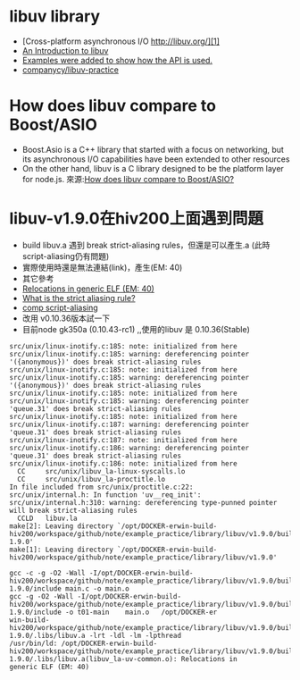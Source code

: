 libuv library
============================


* [Cross-platform asynchronous I/O http://libuv.org/][1]
* [An Introduction to libuv][3]
* [Examples were added to show how the API is used.][4]
* [companycy/libuv-practice][5]

How does libuv compare to Boost/ASIO
============
* Boost.Asio is a C++ library that started with a focus on networking, but its asynchronous I/O capabilities have been extended to other resources
* On the other hand, libuv is a C library designed to be the platform layer for node.js.
來源:[How does libuv compare to Boost/ASIO?][2]


libuv-v1.9.0在hiv200上面遇到問題
===================

- build libuv.a 遇到 break strict-aliasing rules，但還是可以產生.a (此時script-aliasing仍有問題)
- 實際使用時還是無法連結(link)，產生(EM: 40)
- 其它參考
 - [Relocations in generic ELF (EM: 40) ][6]
 - [What is the strict aliasing rule?][7]
 - [comp script-aliasing ][8]
- 改用 v0.10.36版本試一下
 - 目前node gk350a (0.10.43-rc1) ,,使用的libuv 是 0.10.36(Stable)

```
src/unix/linux-inotify.c:185: note: initialized from here
src/unix/linux-inotify.c:185: warning: dereferencing pointer '({anonymous})' does break strict-aliasing rules
src/unix/linux-inotify.c:185: note: initialized from here
src/unix/linux-inotify.c:185: warning: dereferencing pointer '({anonymous})' does break strict-aliasing rules
src/unix/linux-inotify.c:185: note: initialized from here
src/unix/linux-inotify.c:185: warning: dereferencing pointer 'queue.31' does break strict-aliasing rules
src/unix/linux-inotify.c:185: note: initialized from here
src/unix/linux-inotify.c:187: warning: dereferencing pointer 'queue.31' does break strict-aliasing rules
src/unix/linux-inotify.c:187: note: initialized from here
src/unix/linux-inotify.c:186: warning: dereferencing pointer 'queue.31' does break strict-aliasing rules
src/unix/linux-inotify.c:186: note: initialized from here
  CC     src/unix/libuv_la-linux-syscalls.lo
  CC     src/unix/libuv_la-proctitle.lo
In file included from src/unix/proctitle.c:22:
src/unix/internal.h: In function 'uv__req_init':
src/unix/internal.h:310: warning: dereferencing type-punned pointer will break strict-aliasing rules
  CCLD   libuv.la
make[2]: Leaving directory `/opt/DOCKER-erwin-build-hiv200/workspace/github/note/example_practice/library/libuv/v1.9.0/build_dir/hiv200/libuv-1.9.0'
make[1]: Leaving directory `/opt/DOCKER-erwin-build-hiv200/workspace/github/note/example_practice/library/libuv/v1.9.0'
```

```[hiv200](master-0629f4f)10h48m root@92c48df6ab70:[t01_helloworld]$ make
gcc -c -g -O2 -Wall -I/opt/DOCKER-erwin-build-hiv200/workspace/github/note/example_practice/library/libuv/v1.9.0/build_dir/hiv200/libuv-1.9.0/include main.c -o main.o
gcc -g -O2 -Wall -I/opt/DOCKER-erwin-build-hiv200/workspace/github/note/example_practice/library/libuv/v1.9.0/build_dir/hiv200/libuv-1.9.0/include -o t01-main    main.o   /opt/DOCKER-er
win-build-hiv200/workspace/github/note/example_practice/library/libuv/v1.9.0/build_dir/hiv200/libuv-1.9.0/.libs/libuv.a -lrt -ldl -lm -lpthread
/usr/bin/ld: /opt/DOCKER-erwin-build-hiv200/workspace/github/note/example_practice/library/libuv/v1.9.0/build_dir/hiv200/libuv-1.9.0/.libs/libuv.a(libuv_la-uv-common.o): Relocations in 
generic ELF (EM: 40)

```

[1]:https://github.com/libuv/libuv
[2]:http://stackoverflow.com/questions/11423426/how-does-libuv-compare-to-boost-asio
[3]:https://nikhilm.github.io/uvbook/
[4]:https://github.com/thlorenz/libuv-dox
[5]:https://github.com/companycy/libuv-practice/blob/master/server.c
[6]:http://blog.csdn.net/dulin201004/article/details/7884658
[7]:http://stackoverflow.com/questions/98650/what-is-the-strict-aliasing-rule
[8]:http://binlust.blogspot.tw/2006/01/comp-script-aliasing.html